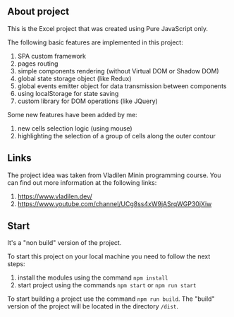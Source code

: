 ## About project
This is the Excel project that was created using Pure JavaScript only.

The following basic features are implemented in this project:
1. SPA custom framework
2. pages routing
3. simple components rendering (without Virtual DOM or Shadow DOM)
4. global state storage object (like Redux)
5. global events emitter object for data transmission between components
6. using localStorage for state saving
7. custom library for DOM operations (like JQuery)

Some new features have been added by me:
1. new cells selection logic (using mouse)
2. highlighting the selection of a group of cells along the outer contour

## Links
The project idea was taken from Vladilen Minin programming course.
You can find out more information at the following links:
1. https://www.vladilen.dev/
2. https://www.youtube.com/channel/UCg8ss4xW9jASrqWGP30jXiw

## Start
It's a "non build" version of the project.

To start this project on your local machine you need to follow the next steps:
1. install the modules using the command `npm install`
2. start project using the commands `npm start` or `npm run start`

To start building a project use the command `npm run build`.
The "build" version of the project will be located in the directory `/dist`.
